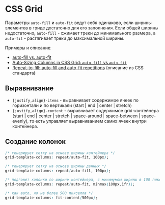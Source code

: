 # CSS Grid
Параметры `auto-fill` и `auto-fit` ведут себя одинаково, если ширины элементов в гриде достаточно для его заполнения.
Если общей ширины недостаточно, `auto-fill` - сжимает треки до минимального размера, а `auto-fit` - растягивает треки до максимальной ширины.

Примеры и описание:
- [auto-fill vs. auto-fit](https://gridbyexample.com/examples/example37/)
- [Auto-Sizing Columns in CSS Grid: `auto-fill` vs `auto-fit`](https://css-tricks.com/auto-sizing-columns-css-grid-auto-fill-vs-auto-fit/)
- [Repeat-to-fill: auto-fill and auto-fit repetitions](https://drafts.csswg.org/css-grid/#auto-repeat) (описание из CSS стандарта)


## Выравнивание

- `{justify,align}-items` - выравнивает содержимое ячеек по горизонтали и по вертикали (start | end | center | stretch)
- `{justify,align}-content` - выравнивает содержимое grid-контейнера (start | end | center | stretch | space-around | space-between | space-evenly), то есть управляет выравниванием самих ячеек внутри контейнера.


## Создание колонок

```css
/* генерирует сетку на основе ширины контейнера */
grid-template-columns: repeat(auto-fit, 100px);

/* генерирует сетку на основе ширины данных */
grid-template-columns: repeat(auto-fill, 100px);

/* подгонет колонки по ширине контейнера, с минимумом ширины в 100 пикселов */
grid-template-columns: repeat(auto-fit, minmax(100px,1fr));

/* как auto, но не более 500 пикселов */
grid-template-columns: fit-content(500px);
```
